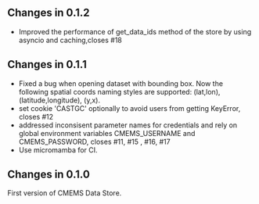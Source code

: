 ## Changes in 0.1.2

- Improved the performance of get_data_ids method of the store by using asyncio and caching,closes #18

## Changes in 0.1.1

- Fixed a bug when opening dataset with bounding box. Now the following spatial coords naming styles are
  supported: (lat,lon), (latitude,longitude), (y,x).
- set cookie 'CASTGC' optionally to avoid users from getting KeyError, closes #12
- addressed inconsisent parameter names for credentials and rely on global environment variables
  CMEMS_USERNAME and CMEMS_PASSWORD, closes  #11, #15 , #16, #17
- Use micromamba for CI.

## Changes in 0.1.0

First version of CMEMS Data Store.
